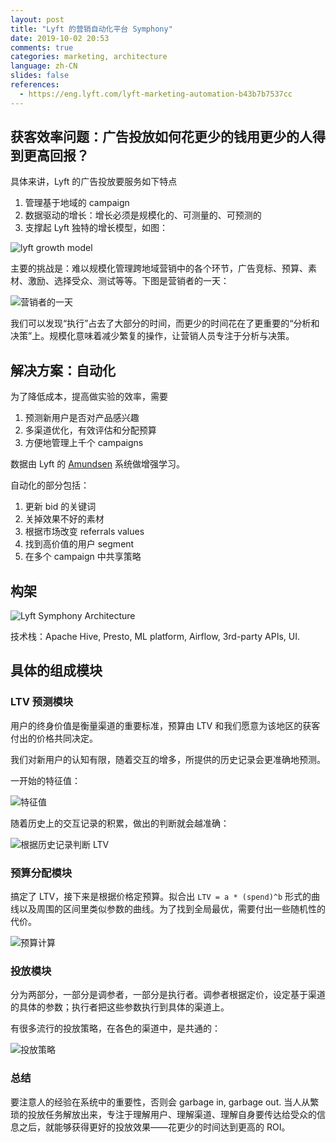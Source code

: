 ```yaml
---
layout: post
title: "Lyft 的营销自动化平台 Symphony"
date: 2019-10-02 20:53
comments: true
categories: marketing, architecture
language: zh-CN
slides: false
references:
  - https://eng.lyft.com/lyft-marketing-automation-b43b7b7537cc
---
```


## 获客效率问题：广告投放如何花更少的钱用更少的人得到更高回报？

具体来讲，Lyft 的广告投放要服务如下特点

1. 管理基于地域的 campaign
2. 数据驱动的增长：增长必须是规模化的、可测量的、可预测的
3. 支撑起 Lyft 独特的增长模型，如图：

![lyft growth model](https://res.cloudinary.com/dohtidfqh/image/upload/v1570050291/web-guiguio/1_JBgJKb6DFrG7X2Fc7dtAaQ.png)

主要的挑战是：难以规模化管理跨地域营销中的各个环节，广告竞标、预算、素材、激励、选择受众、测试等等。下图是营销者的一天：

![营销者的一天](https://res.cloudinary.com/dohtidfqh/image/upload/v1570050798/web-guiguio/0_FXK0RW9qx3e9f_kv.png)

我们可以发现“执行”占去了大部分的时间，而更少的时间花在了更重要的“分析和决策”上。规模化意味着减少繁复的操作，让营销人员专注于分析与决策。

## 解决方案：自动化

为了降低成本，提高做实验的效率，需要

1. 预测新用户是否对产品感兴趣
2. 多渠道优化，有效评估和分配预算
3. 方便地管理上千个 campaigns

数据由 Lyft 的 [Amundsen](https://guigu.io/blog/2018-12-03-making-progress-30-kilometers-per-day) 系统做增强学习。

自动化的部分包括：

1. 更新 bid 的关键词
2. 关掉效果不好的素材
3. 根据市场改变 referrals values
4. 找到高价值的用户 segment
5. 在多个 campaign 中共享策略

## 构架

![Lyft Symphony Architecture](https://res.cloudinary.com/dohtidfqh/image/upload/v1570052539/web-guiguio/0_k_I3YVF9XEAu9OLl.png)

技术栈：Apache Hive, Presto, ML platform, Airflow, 3rd-party APIs, UI.

## 具体的组成模块

### LTV 预测模块

用户的终身价值是衡量渠道的重要标准，预算由 LTV 和我们愿意为该地区的获客付出的价格共同决定。

我们对新用户的认知有限，随着交互的增多，所提供的历史记录会更准确地预测。

一开始的特征值：

![特征值](https://res.cloudinary.com/dohtidfqh/image/upload/v1570072545/web-guiguio/0_YHwm9D9a-Fvm7cq8.png)


随着历史上的交互记录的积累，做出的判断就会越准确：

![根据历史记录判断 LTV](https://res.cloudinary.com/dohtidfqh/image/upload/v1570072568/web-guiguio/0_SwHgIjhJAQf35t_C.png)


### 预算分配模块

搞定了 LTV，接下来是根据价格定预算。拟合出 `LTV = a * (spend)^b` 形式的曲线以及周围的区间里类似参数的曲线。为了找到全局最优，需要付出一些随机性的代价。

![预算计算](https://res.cloudinary.com/dohtidfqh/image/upload/v1570073827/web-guiguio/0_bLNhBPW6UFA227JB.png)


### 投放模块

分为两部分，一部分是调参者，一部分是执行者。调参者根据定价，设定基于渠道的具体的参数；执行者把这些参数执行到具体的渠道上。

有很多流行的投放策略，在各色的渠道中，是共通的：

![投放策略](https://res.cloudinary.com/dohtidfqh/image/upload/v1570074354/web-guiguio/0_bPtZels9tqGXoFCW.png)

### 总结

要注意人的经验在系统中的重要性，否则会 garbage in, garbage out. 当人从繁琐的投放任务解放出来，专注于理解用户、理解渠道、理解自身要传达给受众的信息之后，就能够获得更好的投放效果——花更少的时间达到更高的 ROI。


